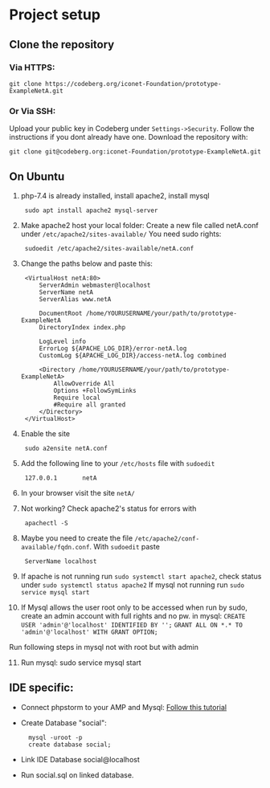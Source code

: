 # Project setup
## Clone the repository
### Via HTTPS:

    git clone https://codeberg.org/iconet-Foundation/prototype-ExampleNetA.git

### Or Via SSH:
Upload your public key in Codeberg under `Settings->Security`. Follow the instructions if you dont already have one.
Download the repository with:

    git clone git@codeberg.org:iconet-Foundation/prototype-ExampleNetA.git


## On Ubuntu
1. php-7.4 is already installed, install apache2, install mysql

        sudo apt install apache2 mysql-server

2. Make apache2 host your local folder: Create a new file called netA.conf under `/etc/apache2/sites-available/` You need sudo rights:

        sudoedit /etc/apache2/sites-available/netA.conf

3. Change the paths below and paste this:

        <VirtualHost netA:80>
            ServerAdmin webmaster@localhost
            ServerName netA
            ServerAlias www.netA

            DocumentRoot /home/YOURUSERNAME/your/path/to/prototype-ExampleNetA
            DirectoryIndex index.php

            LogLevel info
            ErrorLog ${APACHE_LOG_DIR}/error-netA.log
            CustomLog ${APACHE_LOG_DIR}/access-netA.log combined

            <Directory /home/YOURUSERNAME/your/path/to/prototype-ExampleNetA>
                AllowOverride All
                Options +FollowSymLinks
                Require local
                #Require all granted
            </Directory>
        </VirtualHost>


4. Enable the site

        sudo a2ensite netA.conf


5. Add the following line to your `/etc/hosts` file with `sudoedit`

        127.0.0.1       netA


6. In your browser visit the site `netA/`

7. Not working? Check apache2's status for errors with

        apachectl -S


8. Maybe you need to create the file `/etc/apache2/conf-available/fqdn.conf`. With `sudoedit` paste

        ServerName localhost


9. If apache is not running run `sudo systemctl start apache2`, check status under `sudo systemctl status apache2`
If mysql not running run `sudo service mysql start`


10. If Mysql allows the user root only to be accessed when run by sudo, create an admin account with full rights and no pw.
in mysql:
        `CREATE USER 'admin'@'localhost' IDENTIFIED BY '';`
        `GRANT ALL ON *.* TO 'admin'@'localhost' WITH GRANT OPTION;`

Run following steps in mysql not with root but with admin

11. Run mysql: 
        sudo service mysql start
## IDE specific:
- Connect phpstorm to your AMP and Mysql: [Follow this tutorial](https://www.jetbrains.com/help/phpstorm/installing-an-amp-package.html)

- Create Database "social":

        mysql -uroot -p
        create database social;

- Link IDE Database social@localhost

- Run social.sql on linked database. 